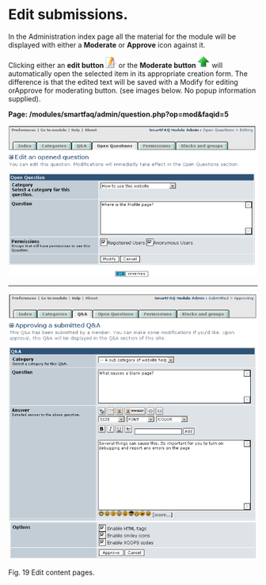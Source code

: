 # Edit submissions.

In the Administration index page all the material for the module will be displayed with either a **Moderate** or **Approve** icon against it. 

Clicking either an **edit button** ![image001.png](../../assets/edit.png) or the **Moderate button** ![image001.png](../../assets/approve.png) will automatically open the selected item in its appropriate creation form. The difference is that the edited text will be saved with a Modify for editing orApprove for moderating button. (see images below. No popup information supplied).

**Page: /modules/smartfaq/admin/question.php?op=mod&faqid=5**

![image001.png](../../assets/modify.png)

--------------

![image001.png](../../assets/approve1.png)
![image001.png](../../assets/approve2.png)


Fig. 19 Edit content pages.




